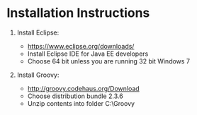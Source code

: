 # Installation Instructions


1. Install Eclipse:
	- https://www.eclipse.org/downloads/ 
	- Install Eclipse IDE for Java EE developers
	- Choose 64 bit unless you are running 32 bit Windows 7
	
2. Install Groovy:
	- http://groovy.codehaus.org/Download
	- Choose distribution bundle 2.3.6
	- Unzip contents into folder C:\Groovy